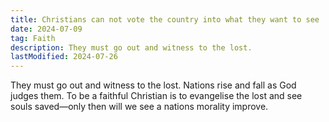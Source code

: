 ```yaml
---
title: Christians can not vote the country into what they want to see
date: 2024-07-09
tag: Faith
description: They must go out and witness to the lost.
lastModified: 2024-07-26
---
```

They must go out and witness to the lost. Nations rise and fall as God judges them. To be a faithful Christian is to evangelise the lost and see souls saved—only then will we see a nations morality improve.